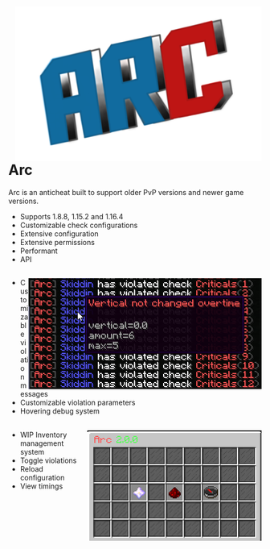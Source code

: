 <img align="right" src="test.png">

# Arc
Arc is an anticheat built to support older PvP versions and newer game versions.

* Supports 1.8.8, 1.15.2 and 1.16.4
* Customizable check configurations
* Extensive configuration
* Extensive permissions
* Performant
* API
##

<img align="right" src="violationdebug.png">

* Customizable violation messages
* Customizable violation parameters
* Hovering debug system

##

<img align="right" src="inventory.png">

* WIP Inventory management system
* Toggle violations
* Reload configuration
* View timings
